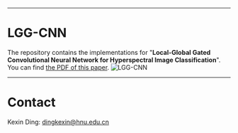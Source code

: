 ****
# LGG-CNN
The repository contains the implementations for "**Local-Global Gated Convolutional Neural Network for Hyperspectral Image Classification**". 
 You can find [the PDF of this paper](https://ieeexplore.ieee.org/stamp/stamp.jsp?tp=&arnumber=10315219).
![LGG-CNN](https://github.com/Ding-Kexin/LGG-CNN/blob/main/LGG-CNN_framework.jpg)
****
# Contact
Kexin Ding: [dingkexin@hnu.edu.cn](dingkexin@hnu.edu.cn)
